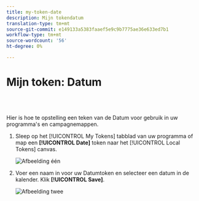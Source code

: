 ```yaml
---
title: my-token-date
description: Mijn tokendatum
translation-type: tm+mt
source-git-commit: e149133a5383faaef5e9c9b7775ae36e633ed7b1
workflow-type: tm+mt
source-wordcount: '56'
ht-degree: 0%

---
```



# Mijn token: Datum

<br> 

Hier is hoe te opstelling een teken van de Datum voor gebruik in uw programma&#39;s en campagnemappen.

1. Sleep op het [!UICONTROL My Tokens] tabblad van uw programma of map een **[!UICONTROL Date]** token naar het [!UICONTROL Local Tokens] canvas.

   ![Afbeelding één](/help/sky/assets/my-tokens/my-token-date/my-token-date-1.jpg)

1. Voer een naam in voor uw Datumtoken en selecteer een datum in de kalender. Klik **[!UICONTROL Save]**.

   ![Afbeelding twee](/help/sky/assets/my-tokens/my-token-date/my-token-date-2.jpg)